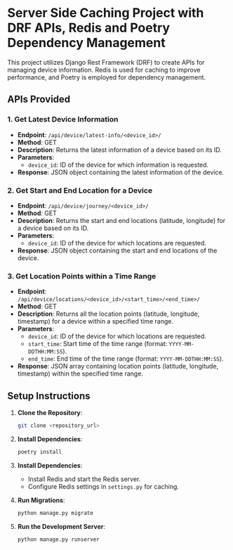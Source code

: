 # Server Side Caching Project with DRF APIs, Redis and Poetry Dependency Management

This project utilizes Django Rest Framework (DRF) to create APIs for managing device information. Redis is used for caching to improve performance, and Poetry is employed for dependency management.

## APIs Provided

### 1. Get Latest Device Information

- **Endpoint**: `/api/device/latest-info/<device_id>/`
- **Method**: GET
- **Description**: Returns the latest information of a device based on its ID.
- **Parameters**:
  - `device_id`: ID of the device for which information is requested.
- **Response**: JSON object containing the latest information of the device.

### 2. Get Start and End Location for a Device

- **Endpoint**: `/api/device/journey/<device_id>/`
- **Method**: GET
- **Description**: Returns the start and end locations (latitude, longitude) for a device based on its ID.
- **Parameters**:
  - `device_id`: ID of the device for which locations are requested.
- **Response**: JSON object containing the start and end locations of the device.

### 3. Get Location Points within a Time Range

- **Endpoint**: `/api/device/locations/<device_id>/<start_time>/<end_time>/`
- **Method**: GET
- **Description**: Returns all the location points (latitude, longitude, timestamp) for a device within a specified time range.
- **Parameters**:
  - `device_id`: ID of the device for which locations are requested.
  - `start_time`: Start time of the time range (format: `YYYY-MM-DDTHH:MM:SS`).
  - `end_time`: End time of the time range (format: `YYYY-MM-DDTHH:MM:SS`).
- **Response**: JSON array containing location points (latitude, longitude, timestamp) within the specified time range.

## Setup Instructions

1. **Clone the Repository**:
   ```bash
   git clone <repository_url>

2. **Install Dependencies**:
   ```bash
   poetry install

3. **Install Dependencies**:
   - Install Redis and start the Redis server.
   - Configure Redis settings in `settings.py` for caching.

4. **Run Migrations**:
   ```bash
   python manage.py migrate

5. **Run the Development Server**:
   ```bash
   python manage.py runserver

